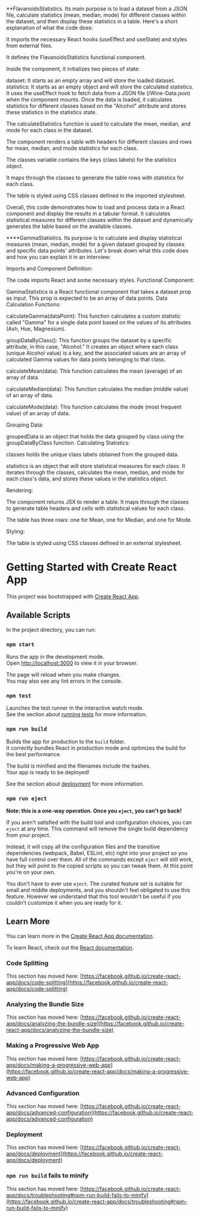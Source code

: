 



**FlavanoidsStatistics. Its main purpose is to load a dataset from a JSON file, calculate statistics (mean, median, mode) for different classes within the dataset, and then display these statistics in a table. Here's a short explanation of what the code does:

It imports the necessary React hooks (useEffect and useState) and styles from external files.

It defines the FlavanoidsStatistics functional component.

Inside the component, it initializes two pieces of state:

dataset: It starts as an empty array and will store the loaded dataset.
statistics: It starts as an empty object and will store the calculated statistics.
It uses the useEffect hook to fetch data from a JSON file (/Wine-Data.json) when the component mounts. Once the data is loaded, it calculates statistics for different classes based on the "Alcohol" attribute and stores these statistics in the statistics state.

The calculateStatistics function is used to calculate the mean, median, and mode for each class in the dataset.

The component renders a table with headers for different classes and rows for mean, median, and mode statistics for each class.

The classes variable contains the keys (class labels) for the statistics object.

It maps through the classes to generate the table rows with statistics for each class.

The table is styled using CSS classes defined in the imported stylesheet.

Overall, this code demonstrates how to load and process data in a React component and display the results in a tabular format. It calculates statistical measures for different classes within the dataset and dynamically generates the table based on the available classes.


****GammaStatistics. Its purpose is to calculate and display statistical measures (mean, median, mode) for a given dataset grouped by classes and specific data points' attributes. Let's break down what this code does and how you can explain it in an interview:

Imports and Component Definition:

The code imports React and some necessary styles.
Functional Component:

GammaStatistics is a React functional component that takes a dataset prop as input. This prop is expected to be an array of data points.
Data Calculation Functions:

calculateGamma(dataPoint): This function calculates a custom statistic called "Gamma" for a single data point based on the values of its attributes (Ash, Hue, Magnesium).

groupDataByClass(): This function groups the dataset by a specific attribute, in this case, "Alcohol." It creates an object where each class (unique Alcohol value) is a key, and the associated values are an array of calculated Gamma values for data points belonging to that class.

calculateMean(data): This function calculates the mean (average) of an array of data.

calculateMedian(data): This function calculates the median (middle value) of an array of data.

calculateMode(data): This function calculates the mode (most frequent value) of an array of data.

Grouping Data:

groupedData is an object that holds the data grouped by class using the groupDataByClass function.
Calculating Statistics:

classes holds the unique class labels obtained from the grouped data.

statistics is an object that will store statistical measures for each class. It iterates through the classes, calculates the mean, median, and mode for each class's data, and stores these values in the statistics object.

Rendering:

The component returns JSX to render a table. It maps through the classes to generate table headers and cells with statistical values for each class.

The table has three rows: one for Mean, one for Median, and one for Mode.

Styling:

The table is styled using CSS classes defined in an external stylesheet.






# Getting Started with Create React App

This project was bootstrapped with [Create React App](https://github.com/facebook/create-react-app).

## Available Scripts

In the project directory, you can run:

### `npm start`

Runs the app in the development mode.\
Open [http://localhost:3000](http://localhost:3000) to view it in your browser.

The page will reload when you make changes.\
You may also see any lint errors in the console.

### `npm test`

Launches the test runner in the interactive watch mode.\
See the section about [running tests](https://facebook.github.io/create-react-app/docs/running-tests) for more information.

### `npm run build`

Builds the app for production to the `build` folder.\
It correctly bundles React in production mode and optimizes the build for the best performance.

The build is minified and the filenames include the hashes.\
Your app is ready to be deployed!

See the section about [deployment](https://facebook.github.io/create-react-app/docs/deployment) for more information.

### `npm run eject`

**Note: this is a one-way operation. Once you `eject`, you can't go back!**

If you aren't satisfied with the build tool and configuration choices, you can `eject` at any time. This command will remove the single build dependency from your project.

Instead, it will copy all the configuration files and the transitive dependencies (webpack, Babel, ESLint, etc) right into your project so you have full control over them. All of the commands except `eject` will still work, but they will point to the copied scripts so you can tweak them. At this point you're on your own.

You don't have to ever use `eject`. The curated feature set is suitable for small and middle deployments, and you shouldn't feel obligated to use this feature. However we understand that this tool wouldn't be useful if you couldn't customize it when you are ready for it.

## Learn More

You can learn more in the [Create React App documentation](https://facebook.github.io/create-react-app/docs/getting-started).

To learn React, check out the [React documentation](https://reactjs.org/).

### Code Splitting

This section has moved here: [https://facebook.github.io/create-react-app/docs/code-splitting](https://facebook.github.io/create-react-app/docs/code-splitting)

### Analyzing the Bundle Size

This section has moved here: [https://facebook.github.io/create-react-app/docs/analyzing-the-bundle-size](https://facebook.github.io/create-react-app/docs/analyzing-the-bundle-size)

### Making a Progressive Web App

This section has moved here: [https://facebook.github.io/create-react-app/docs/making-a-progressive-web-app](https://facebook.github.io/create-react-app/docs/making-a-progressive-web-app)

### Advanced Configuration

This section has moved here: [https://facebook.github.io/create-react-app/docs/advanced-configuration](https://facebook.github.io/create-react-app/docs/advanced-configuration)

### Deployment

This section has moved here: [https://facebook.github.io/create-react-app/docs/deployment](https://facebook.github.io/create-react-app/docs/deployment)

### `npm run build` fails to minify

This section has moved here: [https://facebook.github.io/create-react-app/docs/troubleshooting#npm-run-build-fails-to-minify](https://facebook.github.io/create-react-app/docs/troubleshooting#npm-run-build-fails-to-minify)

